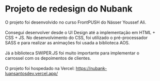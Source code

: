 # Projeto de redesign do Nubank  
O projeto foi desenvolvido no curso FrontPUSH do Násser Youssef Ali. 
<br /><br />
Consegui desenvolver desde o UI Design até a implementação em HTML + CSS + JS. No desenvolvimento do CSS, foi utilizado o pré-processador SASS e para realizar as animações foi usada a biblioteca AOS. 
<br /><br />
Já a biblioteca SWIPER.JS foi muito importante para implementar o carrossel com os depoimentos de clientes. 
<br /><br />
O projeto foi hospedado na Vercel: https://nubank-luansantosdev.vercel.app/

